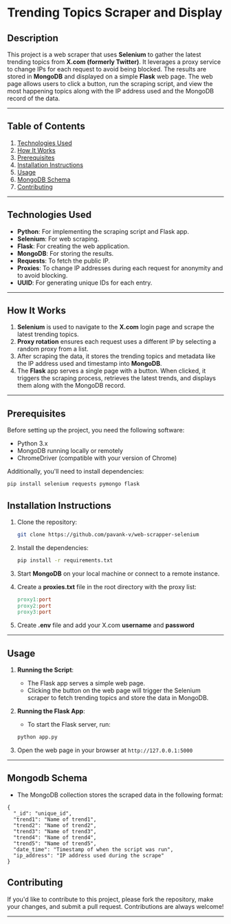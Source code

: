 # Trending Topics Scraper and Display

## Description

This project is a web scraper that uses **Selenium** to gather the latest trending topics from **X.com (formerly Twitter)**. It leverages a proxy service to change IPs for each request to avoid being blocked. The results are stored in **MongoDB** and displayed on a simple **Flask** web page. The web page allows users to click a button, run the scraping script, and view the most happening topics along with the IP address used and the MongoDB record of the data.

---

## Table of Contents

1. [Technologies Used](#technologies-used)
2. [How It Works](#how-it-works)
3. [Prerequisites](#prerequisites)
4. [Installation Instructions](#installation-instructions)
5. [Usage](#usage)
6. [MongoDB Schema](#mongodb-schema)
7. [Contributing](#contributing)

---

## Technologies Used

- **Python**: For implementing the scraping script and Flask app.
- **Selenium**: For web scraping.
- **Flask**: For creating the web application.
- **MongoDB**: For storing the results.
- **Requests**: To fetch the public IP.
- **Proxies**: To change IP addresses during each request for anonymity and to avoid blocking.
- **UUID**: For generating unique IDs for each entry.

---

## How It Works

1. **Selenium** is used to navigate to the **X.com** login page and scrape the latest trending topics.
2. **Proxy rotation** ensures each request uses a different IP by selecting a random proxy from a list.
3. After scraping the data, it stores the trending topics and metadata like the IP address used and timestamp into **MongoDB**.
4. The **Flask** app serves a single page with a button. When clicked, it triggers the scraping process, retrieves the latest trends, and displays them along with the MongoDB record.

---

## Prerequisites

Before setting up the project, you need the following software:

- Python 3.x
- MongoDB running locally or remotely
- ChromeDriver (compatible with your version of Chrome)

Additionally, you'll need to install dependencies:

```bash
pip install selenium requests pymongo flask
```

## Installation Instructions

1. Clone the repository:
    ```bash
    git clone https://github.com/pavank-v/web-scrapper-selenium
    ```

2. Install the dependencies:
    ```bash
    pip install -r requirements.txt
    ```

3. Start **MongoDB** on your local machine or connect to a remote instance.

4. Create a **proxies.txt** file in the root directory with the proxy list:
    ```makefile
    proxy1:port
    proxy2:port
    proxy3:port
    ```
5. Create **.env** file and add your X.com **username** and **password**
---
## Usage

1. **Running the Script**:

    * The Flask app serves a simple web page.
    * Clicking the button on the web page will trigger the Selenium scraper to fetch trending topics and store the data in MongoDB.

2. **Running the Flask App**:

    * To start the Flask server, run:
    
    ```bash
    python app.py
    ```

3. Open the web page in your browser at `http://127.0.0.1:5000`
---

## Mongodb Schema
- The MongoDB collection stores the scraped data in the following format:
```
{
  "_id": "unique_id",
  "trend1": "Name of trend1",
  "trend2": "Name of trend2",
  "trend3": "Name of trend3",
  "trend4": "Name of trend4",
  "trend5": "Name of trend5",
  "date_time": "Timestamp of when the script was run",
  "ip_address": "IP address used during the scrape"
}
```

## Contributing

If you'd like to contribute to this project, please fork the repository, make your changes, and submit a pull request. Contributions are always welcome!

---
